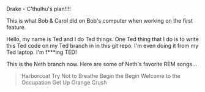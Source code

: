 
Drake - C'thulhu's plan!!!!

This is what Bob & Carol did on Bob's computer when working on the first feature.

Hello, my name is Ted and I do Ted things. One Ted thing that I do is to write this Ted code on my Ted branch in in this git repo. I'm even doing it from my Ted laptop. I'm f***ing TED!

This is the Neth branch now. Here are some of Neth's favorite REM songs...

> Harborcoat
> Try Not to Breathe
> Begin the Begin
> Welcome to the Occupation
> Get Up
> Orange Crush